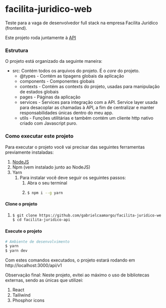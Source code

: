 # facilita-juridico-web

Teste para a vaga de desenvolvedor full stack na empresa Facilita Jurídico (frontend).

Este projeto roda juntamente à [API](https://github.com/gabrielcaamargo/facilita-juridico-api)

### Estrutura

O projeto está organizado da seguinte maneira: 
  - src: Contém todos os arquivos do projeto. É o _core_ do projeto.
    - @types - Contém as tipagens globais da aplicação
    - components - Componentes globais
    - contexts - Contém as contexts do projeto, usadas para manipulação de estados globais
    - pages - Páginas da aplicação
    - services - Services para integração com a API. Service layer usada para desacoplar as chamadas à API, a fim de centralizar e manter responsabilidades únicas dentro do meu app.
    - utils - Funções utilitárias e também contém um cliente http nativo criado com Javascript puro.

### Como executar este projeto

Para executar o projeto você vai precisar das seguintes ferramentas previamente instaladas:

1. [NodeJS](https://nodejs.org/en)
2. Npm (vem instalado junto ao NodeJS)
3. Yarn
   1. Para instalar você deve seguir os seguintes passos:
      1. Abra o seu terminal
      2. ```bash
         $ npm i --g yarn
         ```

#### Clone o projeto

1. ```bash
   $ git clone https://github.com/gabrielcaamargo/facilita-juridico-web.git
   $ cd facilita-juridico-api
   ```

#### Execute o projeto

```bash
# Ambiente de desenvolvimento
$ yarn
$ yarn dev
```

Com estes comandos executados, o projeto estará rodando em http://localhost:3000/api/v1

Observação final: Neste projeto, evitei ao máximo o uso de bibliotecas externas, sendo as únicas que utilizei:
  1. React 
  2. Tailiwind
  3. Phosphor icons 
